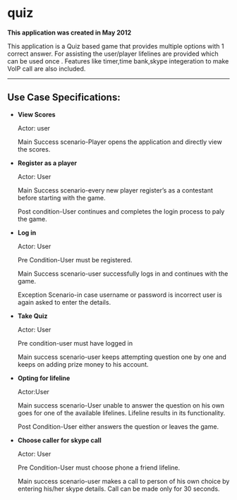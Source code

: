 # quiz
**This application was created in May 2012**

This application is a Quiz based game that provides multiple options with 1 correct answer. For assisting the user/player lifelines are provided which can be used once . Features like timer,time bank,skype integeration to make VoIP call are also included.
____________________________

Use Case Specifications:
----------------------
* **View Scores** 

  Actor: user 
  
  Main Success scenario-Player opens the application and directly view
  the scores.
* **Register as a player**

  Actor: User
  
  Main Success scenario-every new player register’s as a contestant before
  starting with the game.
  
  Post condition-User continues and completes the login process to paly
  the game.
* **Log in**

  Actor: User
  
  Pre Condition-User must be registered.
  
  Main Success scenario-user successfully logs in and continues with the
  game.
  
  Exception Scenario-in case username or password is incorrect user is
  again asked to enter the details.  
* **Take Quiz**

  Actor: User
  
  Pre condition-user must have logged in
  
  Main success scenario-user keeps attempting question one by one and
  keeps on adding prize money to his account.
* **Opting for lifeline**

  Actor:User
  
  Main success scenario-User unable to answer the question on his own goes for one of the available lifelines. Lifeline results in its functionality.
  
  Post Condition-User either answers the question or leaves the game.
* **Choose caller for skype call**

  Actor: User
  
  Pre Condition-User must choose phone a friend lifeline.
  
  Main success scenario-user makes a call to person of his own choice by
  entering his/her skype details. Call can be made only for 30 seconds.
